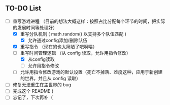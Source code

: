 ## TO-DO List
- [ ] 重写游戏进程 （目前的想法大概这样：按照占比分配每个环节的时间，把实际的发展时间等处理好）
  - [x] 重写分队机制 ( math.random() 以支持多个队伍匹配 )
    - [x] 允许通过config添加/删除队伍
  - [x] 重写指令 （现在的也太简陋了吧啊喂）
  - [ ] 重写时间管理逻辑 （从 config 读取，允许用指令修改）
    - [x] 从config读取
    - [ ] 允许用指令修改
  - [ ] 允许用指令修改游戏的默认设置（死亡不掉落、难度这种，应用于新创建的世界，并且从 config 读取）
- [ ] 修复无法重生在主世界的 bug
- [ ] 完成这个 README (
- [ ] 忘记了，下次再补（
